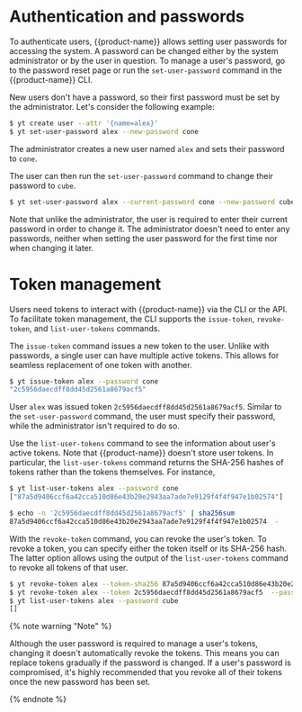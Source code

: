 # Authentication and passwords

To authenticate users, {{product-name}} allows setting user passwords for accessing the system. A password can be changed either by the system administrator or by the user in question. To manage a user's password, go to the password reset page or run the `set-user-password` command in the {{product-name}} CLI.

New users don't have a password, so their first password must be set by the administrator. Let's consider the following example:

```bash
$ yt create user --attr '{name=alex}'
$ yt set-user-password alex --new-password cone
```

The administrator creates a new user named `alex` and sets their password to `cone`.

The user can then run the `set-user-password` command to change their password to `cube`.

```bash
$ yt set-user-password alex --current-password cone --new-password cube
```

Note that unlike the administrator, the user is required to enter their current password in order to change it. The administrator doesn't need to enter any passwords, neither when setting the user password for the first time nor when changing it later.

# Token management

Users need tokens to interact with {{product-name}} via the CLI or the API. To facilitate token management, the CLI supports the `issue-token`, `revoke-token`, and `list-user-tokens` commands.

The `issue-token` command issues a new token to the user. Unlike with passwords, a single user can have multiple active tokens. This allows for seamless replacement of one token with another.

```bash
$ yt issue-token alex --password cone
"2c5956daecdff8dd45d2561a8679acf5"
```

User `alex` was issued token `2c5956daecdff8dd45d2561a8679acf5`. Similar to the `set-user-password` command, the user must specify their password, while the administrator isn't required to do so.

Use the `list-user-tokens` command to see the information about user's active tokens. Note that {{product-name}} doesn't store user tokens. In particular, the `list-user-tokens` command returns the SHA-256 hashes of tokens rather than the tokens themselves. For instance,

```bash
$ yt list-user-tokens alex --password cone
["87a5d9406ccf6a42cca510d86e43b20e2943aa7ade7e9129f4f4f947e1b02574"]

$ echo -n '2c5956daecdff8dd45d2561a8679acf5' | sha256sum
87a5d9406ccf6a42cca510d86e43b20e2943aa7ade7e9129f4f4f947e1b02574  -
```

With the `revoke-token` command, you can revoke the user's token. To revoke a token, you can specify either the token itself or its SHA-256 hash. The latter option allows using the output of the `list-user-tokens` command to revoke all tokens of that user.

```bash
$ yt revoke-token alex --token-sha256 87a5d9406ccf6a42cca510d86e43b20e2943aa7ade7e9129f4f4f947e1b02574  --password cube
$ yt revoke-token alex --token 2c5956daecdff8dd45d2561a8679acf5  --password cube
$ yt list-user-tokens alex --password cube
[]
```

{% note warning "Note" %}

Although the user password is required to manage a user's tokens, changing it doesn't automatically revoke the tokens. This means you can replace tokens gradually if the password is changed. If a user's password is compromised, it's highly recommended that you revoke all of their tokens once the new password has been set.

{% endnote %}
